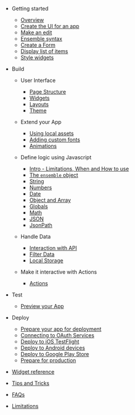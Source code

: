 - Getting started

  - [Overview](getting-started/home)
  - [Create the UI for an app](./getting-started/1-create-app)
  - [Make an edit](./getting-started/2-edit)
  - [Ensemble syntax](./getting-started/3-ensemble-syntax)
  - [Create a Form](./getting-started/4-form)
    <!-- - [Handle events](./getting-started/5-actions)-->
    <!-- - [Write code](./getting-started/6-code)-->
    <!-- - [Store data locally](./getting-started/7-storage) -->
  - [Display list of items](./getting-started/8-item-template)
  - [Style widgets](./getting-started/9-styling)

- Build

  - User Interface
    - [Page Structure](build/user-interface/1-page-structure)
    - [Widgets](build/user-interface/2-widgets)
    - [Layouts](build/user-interface/3-layouts)
    - [Theme](build/user-interface/4-theme)
  - Extend your App
    - [Using local assets](build/extend/1-local-assets)
    - [Adding custom fonts](build/extend/2-custom-fonts)
    - [Animations](build/extend/3-animations)
  - Define logic using Javascript

    - [Intro - Limitations, When and How to use](build/javascript/README)
    - [The `ensemble` object](build/javascript/Ensemble)
    - [String](build/javascript/String)
    - [Numbers](build/javascript/Numbers)
    - [Date](build/javascript/Date)
    - [Object and Array](build/javascript/MapAndArray)
    - [Globals](build/javascript/Global)
    - [Math](build/javascript/Math)
    - [JSON](build/javascript/JSON)
    - [JsonPath](build/javascript/JsonPath)

  - Handle Data

    - [Interaction with API](build/handle-data/item-template/1-interaction-with-api)
    - [Filter Data](build/handle-data/item-template/2-filter-data)
    - [Local Storage](build/handle-data/local-storage/1-local-storage)

  - Make it interactive with Actions
    - [Actions](build/make-it-interactive/actions-and-events/directory)

- Test
  - [Preview your App](test/1-preview-app)
- Deploy

  - [Prepare your app for deployment](deploy/1-prepare-app)
  - [Connecting to OAuth Services](deploy/2-oauth-services)
  - [Deploy to iOS TestFlight](deploy/3-ios-appstore)
  - [Deploy to Android devices](deploy/4-android-device)
  - [Deploy to Google Play Store](deploy/5-android-play-store)
  - [Prepare for production](deploy/6-prepare-for-production)

- [Widget reference](widget-reference/directory)
- [Tips and Tricks](tips-and-tricks/directory)

<!-- * [Exercises](./exercises/index)
  * [Prerequisite](./exercises/0-prerequisite)
  * [Update the title](./exercises/1-update-app-title)
  * [Add a header](./exercises/2-add-header)
  * [Add location field](./exercises/3-add-location-field)
  * [Display task locations](./exercises/4-display-task-locations)
  * [Final code](./exercises/final-code) -->

- [FAQs](./faq)

- [Limitations](./limitations)

